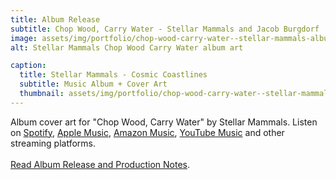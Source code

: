 ```yaml
---
title: Album Release
subtitle: Chop Wood, Carry Water - Stellar Mammals and Jacob Burgdorf
image: assets/img/portfolio/chop-wood-carry-water--stellar-mammals-album-cover.jpg
alt: Stellar Mammals Chop Wood Carry Water album art

caption:
  title: Stellar Mammals - Cosmic Coastlines
  subtitle: Music Album + Cover Art
  thumbnail: assets/img/portfolio/chop-wood-carry-water--stellar-mammals-album-cover-thumbnail.jpg
---
```

Album cover art for "Chop Wood, Carry Water" by Stellar Mammals. Listen on <a href='https://open.spotify.com/album/5ygTiRD5rzGDgFdxbx3Ev4?si=NeCvjNqmTcO1fUAEJYzf0w'>Spotify</a>, <a href='https://music.apple.com/us/album/chop-wood-carry-water/1766902448'>Apple Music</a>, <a href='https://music.amazon.com/albums/B0DG4ZPB4V'>Amazon Music</a>, <a href='https://music.youtube.com/playlist?list=OLAK5uy_nYZbkZK7ls_XaaOCyBZNP51NCAZeqHTv0'>YouTube Music</a> and other streaming platforms. <br /> <br /> <a href='http://www.markwk.com/chop-wood-carry-water-stellar-mammals-jacob-burgdorf-album.html'>Read Album Release and Production Notes</a>. 